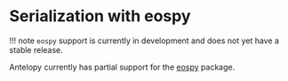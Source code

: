 # Serialization with eospy

!!! note 
    `eospy` support is currently in development and does not yet have a stable release.

Antelopy currently has partial support for the [eospy](https://github.com/eosnewyork/eospy) package.